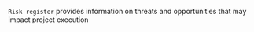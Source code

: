 `Risk register` provides information on threats and opportunities that may impact project execution
